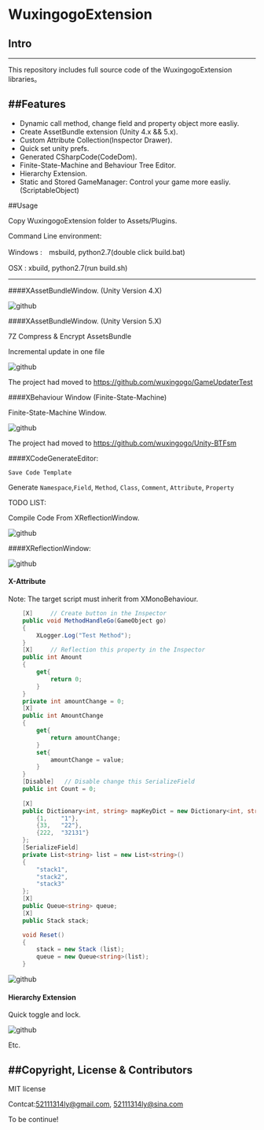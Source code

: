 # WuxingogoExtension

## Intro
------


This repository includes full source code of the WuxingogoExtension libraries。


##Features
------

* Dynamic call method, change field and property object more easliy.
* Create AssetBundle extension (Unity 4.x && 5.x).
* Custom Attribute Collection(Inspector Drawer).
* Quick set unity prefs.
* Generated CSharpCode(CodeDom).
* Finite-State-Machine and Behaviour Tree Editor.
* Hierarchy Extension.
* Static and Stored GameManager: Control your game more easliy.(ScriptableObject)

##Usage

Copy WuxingogoExtension folder to Assets/Plugins.

Command Line environment:

Windows :　msbuild, python2.7(double click build.bat)

OSX : xbuild, python2.7(run build.sh)

-----------

####XAssetBundleWindow. (Unity Version 4.X)

![github](ScreenShot/AssetBundle.png "github") 

####XAssetBundleWindow. (Unity Version 5.X)

7Z Compress & Encrypt AssetsBundle

Incremental update in one file

![github](ScreenShot/AssetBundle.jpg "github") 

The project had moved to https://github.com/wuxingogo/GameUpdaterTest

####XBehaviour Window (Finite-State-Machine)

Finite-State-Machine Window.

![github](ScreenShot/BehaviourFSM.jpg "github") 

The project had moved to https://github.com/wuxingogo/Unity-BTFsm

####XCodeGenerateEditor:

`Save Code Template`

Generate `Namespace`,`Field`, `Method`, `Class`, `Comment`, `Attribute`, `Property`

TODO LIST: 

Compile Code From XReflectionWindow.

![github](ScreenShot/CodeGenerate.png "github") 

####XReflectionWindow:

![github](ScreenShot/Reflection.png "github") 


#### X-Attribute

Note: The target script must inherit from XMonoBehaviour.

```c#
    [X]     // Create button in the Inspector
    public void MethodHandleGo(GameObject go)
    {
        XLogger.Log("Test Method");
    }
    [X]     // Reflection this property in the Inspector
    public int Amount
    {
        get{
            return 0;
        }
    }
    private int amountChange = 0;
    [X]     
    public int AmountChange
    {
        get{
            return amountChange;
        }
        set{
            amountChange = value;
        }
    }
    [Disable]   // Disable change this SerializeField
    public int Count = 0;
    
    [X]
    public Dictionary<int, string> mapKeyDict = new Dictionary<int, string>(){
        {1,    "1"},
        {33,   "22"},
        {222,  "32131"}
    };
    [SerializeField]
    private List<string> list = new List<string>()
    {
        "stack1",
        "stack2",
        "stack3"
    };
    [X]
    public Queue<string> queue;
    [X]
    public Stack stack;

    void Reset()
    {
        stack = new Stack (list);
        queue = new Queue<string>(list);
    }

```
![github](ScreenShot/Inspector.png "github") 


#### Hierarchy Extension

Quick toggle and lock.

![github](ScreenShot/Hierachy.png "github") 

Etc.

##Copyright, License & Contributors
-----
MIT license

Contcat:52111314ly@gmail.com, 52111314ly@sina.com

To be continue!















